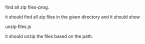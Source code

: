 find all zip files-prog.

 it should find all zip files in the given directory
 and it should show
 
 
 unzip files.js
 
 it should unzip the files based on the path.
